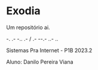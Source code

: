 # Exodia
Um repositório ai.

-. .- -.. .- / .- --.- ..- ..

Sistemas Pra Internet - P1B 2023.2

Aluno: Danilo Pereira Viana
